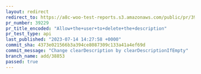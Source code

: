 ```yaml
---
layout: redirect
redirect_to: https://a8c-woo-test-reports.s3.amazonaws.com/public/pr/39229/api/index.html
pr_number: 39229
pr_title_encoded: "Allow+the+user+to+delete+the+description"
pr_test_type: api
last_published: "2023-07-14 14:27:58 +0000"
commit_sha: 4373e021566b3a394ce8087309c133a41a4ef69d
commit_message: "Change clearDescription by clearDescriptionIfEmpty"
branch_name: add/38853
passed: true
---
```

